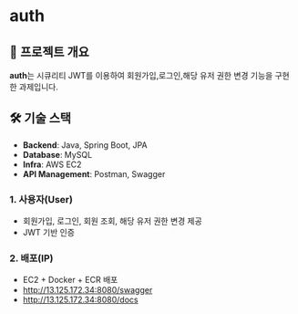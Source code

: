 # auth

## 📌 프로젝트 개요

**auth**는 시큐리티 JWT를 이용하여 회원가입,로그인,해당 유저 권한 변경 기능을 구현한 과제입니다.

## 🛠️ 기술 스택

- **Backend**: Java, Spring Boot, JPA
- **Database**: MySQL
- **Infra**: AWS EC2
- **API Management**: Postman, Swagger

### 1. 사용자(User)

- 회원가입, 로그인, 회원 조회, 해당 유저 권한 변경 제공
- JWT 기반 인증 

### 2. 배포(IP)
- EC2 + Docker + ECR 배포
- http://13.125.172.34:8080/swagger
- http://13.125.172.34:8080/docs
